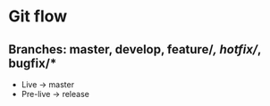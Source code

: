 # Git flow

## Branches: master, develop, feature/*, hotfix/*, bugfix/*

* Live -> master
* Pre-live -> release
